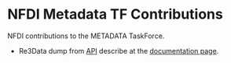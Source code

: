 # NFDI Metadata TF Contributions

NFDI contributions to the METADATA TaskForce.

* Re3Data dump from [API](https://www.re3data.org/api/) describe at the [documentation page](https://www.re3data.org/api/doc).

